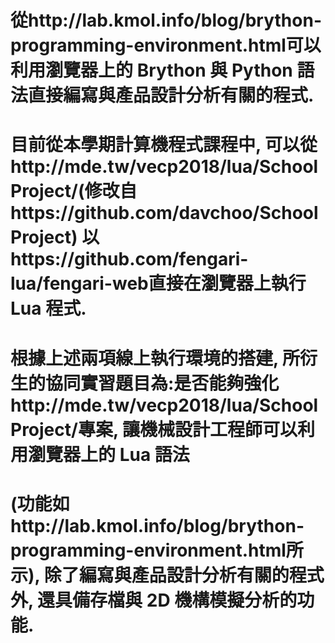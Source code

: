 # 從http://lab.kmol.info/blog/brython-programming-environment.html可以利用瀏覽器上的 Brython 與 Python 語法直接編寫與產品設計分析有關的程式.
# 目前從本學期計算機程式課程中, 可以從http://mde.tw/vecp2018/lua/SchoolProject/(修改自https://github.com/davchoo/SchoolProject) 以https://github.com/fengari-lua/fengari-web直接在瀏覽器上執行 Lua 程式.
# 根據上述兩項線上執行環境的搭建, 所衍生的協同實習題目為:是否能夠強化http://mde.tw/vecp2018/lua/SchoolProject/專案, 讓機械設計工程師可以利用瀏覽器上的 Lua 語法
# (功能如http://lab.kmol.info/blog/brython-programming-environment.html所示), 除了編寫與產品設計分析有關的程式外, 還具備存檔與 2D 機構模擬分析的功能.
